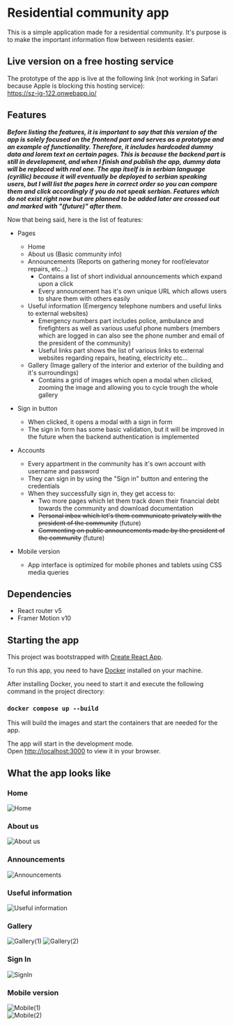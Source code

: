 # Residential community app

This is a simple application made for a residential community. It's purpose is to make the important information flow between residents easier.

## Live version on a free hosting service

The prototype of the app is live at the following link (not working in Safari because Apple is blocking this hosting service):  
https://sz-jg-122.onwebapp.io/

## Features

**_Before listing the features, it is important to say that this version of the app is solely focused on the frontend part and serves as a prototype and an example of functionality. Therefore, it includes hardcoded dummy data and lorem text on certain pages. This is because the backend part is still in development, and when I finish and publish the app, dummy data will be replaced with real one. The app itself is in serbian language (cyrillic) because it will eventually be deployed to serbian speaking users, but I will list the pages here in correct order so you can compare them and click accordingly if you do not speak serbian. Features which do not exist right now but are planned to be added later are crossed out and marked with "(future)" after them._**

Now that being said, here is the list of features:

- Pages

  - Home
  - About us (Basic community info)
  - Announcements (Reports on gathering money for roof/elevator repairs, etc...)
    - Contains a list of short individual announcements which expand upon a click
    - Every announcement has it's own unique URL which allows users to share them with others easily
  - Useful information (Emergency telephone numbers and useful links to external websites)
    - Emergency numbers part includes police, ambulance and firefighters as well as various useful phone numbers (members which are logged in can also see the phone number and email of the president of the community)
    - Useful links part shows the list of various links to external websites regarding repairs, heating, electricity etc...
  - Gallery (Image gallery of the interior and exterior of the building and it's surroundings)
    - Contains a grid of images which open a modal when clicked, zooming the image and allowing you to cycle trough the whole gallery

- Sign in button

  - When clicked, it opens a modal with a sign in form
  - The sign in form has some basic validation, but it will be improved in the future when the backend authentication is implemented

- Accounts

  - Every appartment in the community has it's own account with username and password
  - They can sign in by using the "Sign in" button and entering the credentials
  - When they successfully sign in, they get access to:
    - Two more pages which let them track down their financial debt towards the community and download documentation
    - ~~Personal inbox which let's them communicate privately with the president of the community~~ (future)
    - ~~Commenting on public announcements made by the president of the community~~ (future)

- Mobile version
  - App interface is optimized for mobile phones and tablets using CSS media queries

## Dependencies

- React router v5
- Framer Motion v10

## Starting the app

This project was bootstrapped with [Create React App](https://github.com/facebook/create-react-app).

To run this app, you need to have [Docker](https://www.docker.com/) installed on your machine.

After installing Docker, you need to start it and execute the following command in the project directory:

### `docker compose up --build`

This will build the images and start the containers that are needed for the app.

The app will start in the development mode.\
Open [http://localhost:3000](http://localhost:3000) to view it in your browser.

## What the app looks like

### Home

![Home](https://github.com/PavlePetrovic62/residential-community-app/blob/master/Frontend/public/screenshots/Home.jpg)

### About us

![About us](https://github.com/PavlePetrovic62/residential-community-app/blob/master/Frontend/public/screenshots/AboutUs.jpg)

### Announcements

![Announcements](https://github.com/PavlePetrovic62/residential-community-app/blob/master/Frontend/public/screenshots/Announcements.jpg)

### Useful information

![Useful information](https://github.com/PavlePetrovic62/residential-community-app/blob/master/Frontend/public/screenshots/UsefulInfo.jpg)

### Gallery

![Gallery(1)](<https://github.com/PavlePetrovic62/residential-community-app/blob/master/Frontend/public/screenshots/Gallery(1).jpg>)
![Gallery(2)](<https://github.com/PavlePetrovic62/residential-community-app/blob/master/Frontend/public/screenshots/Gallery(2).jpg>)

### Sign In

![SignIn](https://github.com/PavlePetrovic62/residential-community-app/blob/master/Frontend/public/screenshots/SignIn.jpg)

### Mobile version

![Mobile(1)](<https://github.com/PavlePetrovic62/residential-community-app/blob/master/Frontend/public/screenshots/Mobile(1).jpg>)  
![Mobile(2)](<https://github.com/PavlePetrovic62/residential-community-app/blob/master/Frontend/public/screenshots/Mobile(2).jpg>)
